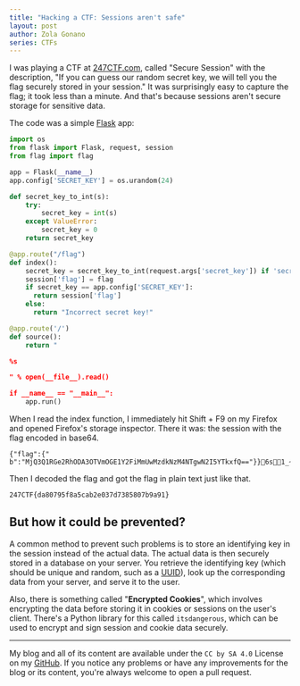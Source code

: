 ```yaml
---
title: "Hacking a CTF: Sessions aren't safe"
layout: post
author: Zola Gonano
series: CTFs
---
```


I was playing a CTF at [247CTF.com](https://247ctf.com), called "Secure Session" with the description, "If you can guess our random secret key, we will tell you the flag securely stored in your session." It was surprisingly easy to capture the flag; it took less than a minute. And that's because sessions aren't secure storage for sensitive data.

The code was a simple [Flask](https://palletsprojects.com/p/flask/) app:

```python
import os
from flask import Flask, request, session
from flag import flag

app = Flask(__name__)
app.config['SECRET_KEY'] = os.urandom(24)

def secret_key_to_int(s):
    try:
        secret_key = int(s)
    except ValueError:
        secret_key = 0
    return secret_key

@app.route("/flag")
def index():
    secret_key = secret_key_to_int(request.args['secret_key']) if 'secret_key' in request.args else None
    session['flag'] = flag
    if secret_key == app.config['SECRET_KEY']:
      return session['flag']
    else:
      return "Incorrect secret key!"

@app.route('/')
def source():
    return "

%s

" % open(__file__).read()

if __name__ == "__main__":
    app.run()
```

When I read the index function, I immediately hit Shift + F9 on my Firefox and opened Firefox's storage inspector. There it was: the session with the flag encoded in base64.

```
{"flag":{" b":"MjQ3Q1RGe2RhODA3OTVmOGE1Y2FiMmUwMzdkNzM4NTgwN2I5YTkxfQ=="}}6s1_~';t]Q
```

Then I decoded the flag and got the flag in plain text just like that.

```
247CTF{da80795f8a5cab2e037d7385807b9a91}
```

## But how it could be prevented?

A common method to prevent such problems is to store an identifying key in the session instead of the actual data. The actual data is then securely stored in a database on your server. You retrieve the identifying key (which should be unique and random, such as a [UUID](https://en.wikipedia.org/wiki/Universally_unique_identifier)), look up the corresponding data from your server, and serve it to the user.

Also, there is something called "**Encrypted Cookies**", which involves encrypting the data before storing it in cookies or sessions on the user's client. There's a Python library for this called `itsdangerous`, which can be used to encrypt and sign session and cookie data securely.

---

My blog and all of its content are available under the `CC by SA 4.0` License on my [GitHub](https://github.com/zolagonano/zolagonano.github.io). If you notice any problems or have any improvements for the blog or its content, you're always welcome to open a pull request.
